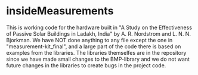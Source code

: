 # insideMeasurements
This is working code for the hardware built in "A Study on the Effectiveness of Passive Solar Buildings in Ladakh, India" by A. R. Nordstrom and L. N. N. Bjorkman. We have NOT done anything to any file except the one in "measurement-kit_final", and a large part of the code there is based on examples from the libraries. The libraries themselfes are in the repository since we have made small changes to the BMP-library and we do not want future changes in the libraries to create bugs in the project code. 
